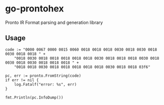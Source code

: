 # go-prontohex

Pronto IR Format parsing and generation library

## Usage

```golang
code := "0000 0067 0000 0015 0060 0018 0018 0018 0030 0018 0030 0018 0030 0018 0018 " +
    "0018 0030 0018 0018 0018 0018 0018 0030 0018 0018 0018 0030 0018 0030 0018 0030 0018 0018 0018 " +
    "0018 0018 0030 0018 0018 0018 0018 0018 0030 0018 0018 03f6"

pc, err := pronto.FromString(code)
if err != nil {
    log.Fatalf("error: %s", err)
}

fmt.Println(pc.InfoDump())
```

